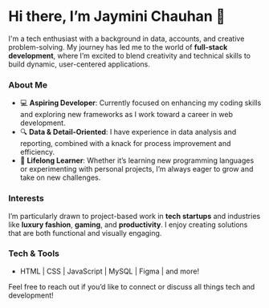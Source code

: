 # Hi there, I’m Jaymini Chauhan 👋

I'm a tech enthusiast with a background in data, accounts, and creative problem-solving. My journey has led me to the world of **full-stack development**, where I’m excited to blend creativity and technical skills to build dynamic, user-centered applications.

### About Me
- 💻 **Aspiring Developer**: Currently focused on enhancing my coding skills and exploring new frameworks as I work toward a career in web development.
- 🔍 **Data & Detail-Oriented**: I have experience in data analysis and reporting, combined with a knack for process improvement and efficiency.
- 🧠 **Lifelong Learner**: Whether it’s learning new programming languages or experimenting with personal projects, I’m always eager to grow and take on new challenges.

### Interests
I’m particularly drawn to project-based work in **tech startups** and industries like **luxury fashion**, **gaming**, and **productivity**. I enjoy creating solutions that are both functional and visually engaging.

### Tech & Tools
- HTML | CSS | JavaScript | MySQL | Figma | and more!

Feel free to reach out if you’d like to connect or discuss all things tech and development!